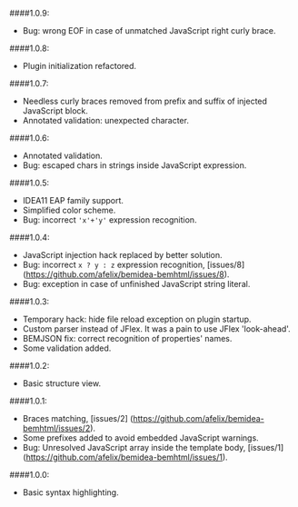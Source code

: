 ####1.0.9:

* Bug: wrong EOF in case of unmatched JavaScript right curly brace.

####1.0.8:

* Plugin initialization refactored.

####1.0.7:

* Needless curly braces removed from prefix and suffix of injected JavaScript block.
* Annotated validation: unexpected character.

####1.0.6:

* Annotated validation.
* Bug: escaped chars in strings inside JavaScript expression.

####1.0.5:

* IDEA11 EAP family support.
* Simplified color scheme.
* Bug: incorrect `'x'+'y'` expression recognition.

####1.0.4:

* JavaScript injection hack replaced by better solution.
* Bug: incorrect `x ? y : z` expression recognition, [issues/8] (https://github.com/afelix/bemidea-bemhtml/issues/8).
* Bug: exception in case of unfinished JavaScript string literal.

####1.0.3:

* Temporary hack: hide file reload exception on plugin startup.
* Custom parser instead of JFlex. It was a pain to use JFlex 'look-ahead'.
* BEMJSON fix: correct recognition of properties' names.
* Some validation added.

####1.0.2:

* Basic structure view.

####1.0.1:

* Braces matching, [issues/2] (https://github.com/afelix/bemidea-bemhtml/issues/2).
* Some prefixes added to avoid embedded JavaScript warnings.
* Bug: Unresolved JavaScript array inside the template body, [issues/1] (https://github.com/afelix/bemidea-bemhtml/issues/1).

####1.0.0:

* Basic syntax highlighting.
